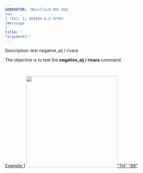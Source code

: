 ```yaml
---
GENERATOR: 'Mozilla/4.05C-SGI 
[en
] (X11; I; IRIX64 6.5 IP30) 
[Netscape
]'
title: '
*arguments:'
---
```


 Description: test negative\_aij / rivara

   The objective is to test the **negative\_aij / rivara** command.

    

   [Example 1](description_rivara.md)
   [<img height="300" width="300" src="/assets/images/rivara2_tn.gif">"114"
   "89"](description_rivara.md)
